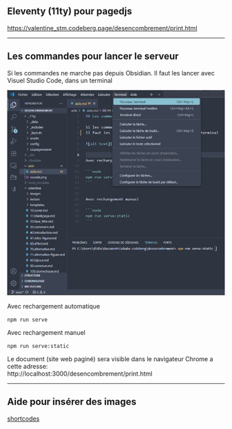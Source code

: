 
## Eleventy (11ty) pour pagedjs

https://valentine_stm.codeberg.page/desencombrement/print.html

---
## Les commandes pour lancer le serveur

Si les commandes ne marche pas depuis Obsidian.
Il faut les lancer avec Visuel Studio Code, dans un terminal

![alt text](aide/img/vscode.png)


Avec rechargement automatique

```node
npm run serve
```


Avec rechargement manuel

```node
npm run serve:static
```


Le document (site web paginé) sera visible dans le navigateur Chrome a cette adresse:<br/>
http://localhost:3000/desencombrement/print.html


---
## Aide pour insérer des images

[shortcodes](aide/shortcodes.md)
